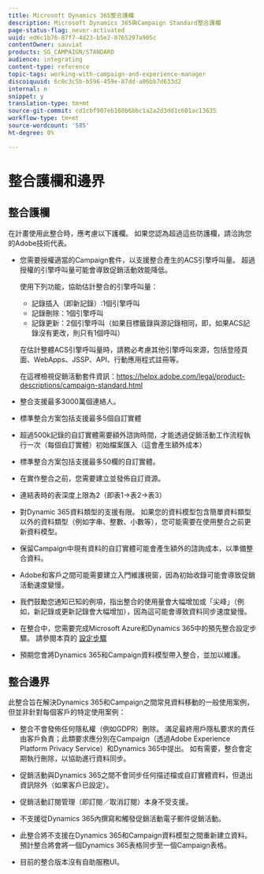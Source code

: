 ```yaml
---
title: Microsoft Dynamics 365整合護欄
description: Microsoft Dynamics 365與Campaign Standard整合護欄
page-status-flag: never-activated
uuid: ed6c1b76-87f7-4d23-b5e2-0765297a905c
contentOwner: sauviat
products: SG_CAMPAIGN/STANDARD
audience: integrating
content-type: reference
topic-tags: working-with-campaign-and-experience-manager
discoiquuid: 6c0c3c5b-b596-459e-87dd-a06bb7d633d2
internal: n
snippet: y
translation-type: tm+mt
source-git-commit: cd1cbf907eb160b6bbc1a2a2d3dd1c601ac13635
workflow-type: tm+mt
source-wordcount: '585'
ht-degree: 0%

---
```



# 整合護欄和邊界

## 整合護欄

在計畫使用此整合時，應考慮以下護欄。 如果您認為超過這些防護欄，請洽詢您的Adobe技術代表。

* 您需要授權適當的Campaign套件，以支援整合產生的ACS引擎呼叫量。 超過授權的引擎呼叫量可能會導致促銷活動效能降低。

   使用下列功能，協助估計整合的引擎呼叫量：

   * 記錄插入（即新記錄）:1個引擎呼叫
   * 記錄刪除：1個引擎呼叫
   * 記錄更新：2個引擎呼叫（如果目標籤錄與源記錄相同，即，如果ACS記錄沒有更改，則只有1個呼叫）

   在估計整體ACS引擎呼叫量時，請務必考慮其他引擎呼叫來源，包括登陸頁面、WebApps、JSSP、API、行動應用程式註冊等。

   在這裡檢視促銷活動套件資訊：https://helpx.adobe.com/legal/product-descriptions/campaign-standard.html

* 整合支援最多3000萬個連絡人。

* 標準整合方案包括支援最多5個自訂實體

* 超過500k記錄的自訂實體需要額外諮詢時間，才能透過促銷活動工作流程執行一次（每個自訂實體）初始檔案匯入（這會產生額外成本）

* 標準整合方案包括支援最多50欄的自訂實體。

* 在實作整合之前，您需要建立並發佈自訂資源。

* 連結表時的表深度上限為2（即表1->表2->表3）

* 對Dynamic 365資料類型的支援有限。 如果您的資料模型包含簡單資料類型以外的資料類型（例如字串、整數、小數等），您可能需要在使用整合之前更新資料模型。

* 保留Campaign中現有資料的自訂實體可能會產生額外的諮詢成本，以準備整合資料。

* Adobe和客戶之間可能需要建立入門維護視窗，因為初始收錄可能會導致促銷活動速度變慢。

* 我們鼓勵您通知已知的例項，指出整合的使用量會大幅增加或「尖峰」（例如，新記錄或更新記錄會大幅增加），因為這可能會導致資料同步速度變慢。

* 在整合中，您需要完成Microsoft Azure和Dynamics 365中的預先整合設定步驟。 請參閱本頁的 [設定步驟](../../integrating/using/configure-microsoft-dynamics-365-for-campaign-integration.md)

* 預期您會將Dynamics 365和Campaign資料模型帶入整合，並加以維護。

## 整合邊界

此整合旨在解決Dynamics 365和Campaign之間常見資料移動的一般使用案例，但並非針對每個客戶的特定使用案例：

* 整合不會發佈任何隱私權（例如GDPR）刪除。 滿足最終用戶隱私要求的責任由客戶負責；此類要求應分別在Campaign（透過Adobe Experience Platform Privacy Service）和Dynamics 365中提出。 如有需要，整合會定期執行刪除，以協助進行資料同步。

* 促銷活動與Dynamics 365之間不會同步任何描述檔或自訂實體資料，但退出資訊除外（如果客戶已設定）。

* 促銷活動訂閱管理（即訂閱／取消訂閱）本身不受支援。

* 不支援從Dynamics 365內撰寫和觸發促銷活動電子郵件促銷活動。

* 此整合將不支援在Dynamics 365和Campaign資料模型之間重新建立資料。 預計整合將會將一個Dynamics 365表格同步至一個Campaign表格。

* 目前的整合版本沒有自助服務UI。

